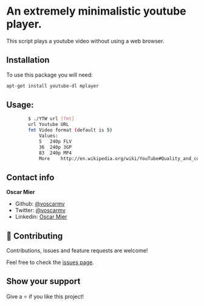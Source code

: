 # An extremely minimalistic youtube player.

This script plays a youtube video without using a web browser.

## Installation

To use this package you will need:

```sh
apt-get install youtube-dl mplayer
```

## Usage:

```sh
		$ ./YTW url [fmt]
		url	Youtube URL
		fmt	Video format (default is 5)
			Values:
			5	240p FLV
			36	240p 3GP
			83	240p MP4
			More	http://en.wikipedia.org/wiki/YouTube#Quality_and_codecs
```

## Contact info

**Oscar Mier**
- Github: [@voscarmv](https://github.com/voscarmv)
- Twitter: [@voscarmv](https://twitter.com/voscarmv)
- Linkedin: [Oscar Mier](https://www.linkedin.com/in/oscar-mier-072984196/) 

## 🤝 Contributing

Contributions, issues and feature requests are welcome!

Feel free to check the [issues page](../../issues/).

## Show your support

Give a ⭐️ if you like this project!
